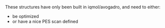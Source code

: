 These structures have only been built in iqmol/avogadro, and need to either: 
- be optimized
- or have a nice PES scan defined

